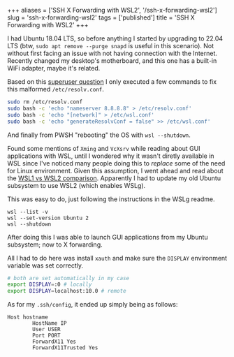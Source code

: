 +++
aliases = ['SSH X Forwarding with WSL2', '/ssh-x-forwarding-wsl2']
slug = 'ssh-x-forwarding-wsl2'
tags = ['published']
title = 'SSH X Forwarding with WSL2'
+++

I had Ubuntu 18.04 LTS, so before anything I started by upgrading to 22.04 LTS (btw, `sudo apt remove --purge snapd` is useful in this scenario). Not without first facing an issue with not having connection with the Internet. Recently changed my desktop's motherboard, and this one has a built-in WiFi adapter, maybe it's related.

Based on this [superuser question](https://superuser.com/questions/1691097/wsl2-cannot-access-the-internet-on-windows-11) I only executed a few commands to fix this malformed `/etc/resolv.conf`.

````bash
sudo rm /etc/resolv.conf
sudo bash -c 'echo "nameserver 8.8.8.8" > /etc/resolv.conf'
sudo bash -c 'echo "[network]" > /etc/wsl.conf'
sudo bash -c 'echo "generateResolvConf = false" >> /etc/wsl.conf'
````

And finally from PWSH "rebooting" the OS with `wsl --shutdown`.

Found some mentions of `Xming` and `VcXsrv` while reading about GUI applications with WSL, until I wondered why it wasn't diretly available in WSL since I've noticed many people doing this to *replace* some of the need for Linux environment. Given this assumption, I went ahead and read about the [WSL1 vs WSL2 comparison](https://learn.microsoft.com/en-us/windows/wsl/compare-versions#comparing-wsl-1-and-wsl-2). Apparently I had to update my old Ubuntu subsystem to use WSL2 (which enables WSLg).

This was easy to do, just following the instructions in the WSLg readme.

````pwsh
wsl --list -v
wsl --set-version Ubuntu 2
wsl --shutdown
````

After doing this I was able to launch GUI applications from my Ubuntu subsystem; now to X forwarding.

All I had to do here was install `xauth` and make sure the `DISPLAY` environment variable was set correctly.

````bash
# both are set automatically in my case
export DISPLAY=:0 # locally
export DISPLAY=localhost:10.0 # remote
````

As for my `.ssh/config`, it ended up simply being as follows:

````
Host hostname
        HostName IP
        User USER
        Port PORT
        ForwardX11 Yes
        ForwardX11Trusted Yes
````
